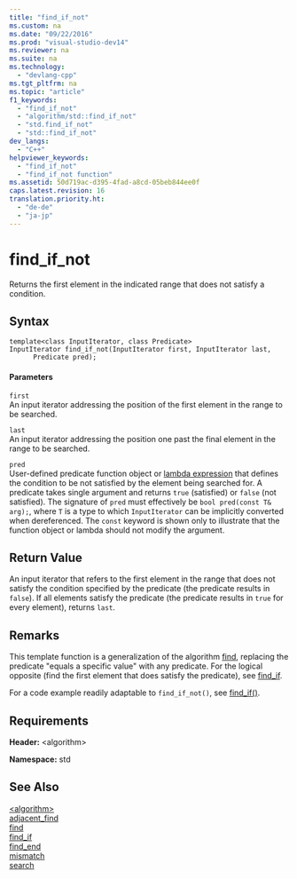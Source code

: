 ```yaml
---
title: "find_if_not"
ms.custom: na
ms.date: "09/22/2016"
ms.prod: "visual-studio-dev14"
ms.reviewer: na
ms.suite: na
ms.technology: 
  - "devlang-cpp"
ms.tgt_pltfrm: na
ms.topic: "article"
f1_keywords: 
  - "find_if_not"
  - "algorithm/std::find_if_not"
  - "std.find_if_not"
  - "std::find_if_not"
dev_langs: 
  - "C++"
helpviewer_keywords: 
  - "find_if_not"
  - "find_if_not function"
ms.assetid: 50d719ac-d395-4fad-a8cd-05beb844ee0f
caps.latest.revision: 16
translation.priority.ht: 
  - "de-de"
  - "ja-jp"
---
```

# find_if_not
Returns the first element in the indicated range that does not satisfy a condition.  
  
## Syntax  
  
```  
template<class InputIterator, class Predicate>  
InputIterator find_if_not(InputIterator first, InputIterator last,   
      Predicate pred);  
```  
  
#### Parameters  
 `first`  
 An input iterator addressing the position of the first element in the range to be searched.  
  
 `last`  
 An input iterator addressing the position one past the final element in the range to be searched.  
  
 `pred`  
 User-defined predicate function object or [lambda expression](../vs140/lambda-expressions-in-c--.md) that defines the condition to be not satisfied by the element being searched for. A predicate takes single argument and returns `true` (satisfied) or `false` (not satisfied). The signature of `pred` must effectively be `bool pred(const T& arg);`, where `T` is a type to which `InputIterator` can be implicitly converted when dereferenced. The `const` keyword is shown only to illustrate that the function object or lambda should not modify the argument.  
  
## Return Value  
 An input iterator that refers to the first element in the range that does not satisfy the condition specified by the predicate (the predicate results in `false`). If all elements satisfy the predicate (the predicate results in `true` for every element), returns `last`.  
  
## Remarks  
 This template function is a generalization of the algorithm [find](../vs140/find--stl-.md), replacing the predicate "equals a specific value" with any predicate. For the logical opposite (find the first element that does satisfy the predicate), see [find_if](../vs140/find_if.md).  
  
 For a code example readily adaptable to `find_if_not()`, see [find_if()](../vs140/find_if.md).  
  
## Requirements  
 **Header:** \<algorithm>  
  
 **Namespace:** std  
  
## See Also  
 [\<algorithm>](../vs140/-algorithm-.md)   
 [adjacent_find](../vs140/adjacent_find.md)   
 [find](../vs140/find--stl-.md)   
 [find_if](../vs140/find_if.md)   
 [find_end](../vs140/find_end.md)   
 [mismatch](../vs140/mismatch.md)   
 [search](../vs140/search.md)